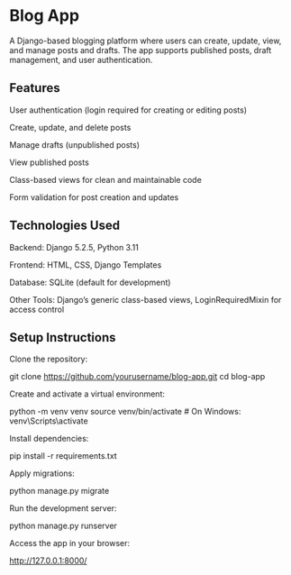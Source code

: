 # Blog App

A Django-based blogging platform where users can create, update, view, and manage posts and drafts. The app supports published posts, draft management, and user authentication.

## Features

User authentication (login required for creating or editing posts)

Create, update, and delete posts

Manage drafts (unpublished posts)

View published posts

Class-based views for clean and maintainable code

Form validation for post creation and updates

## Technologies Used

Backend: Django 5.2.5, Python 3.11

Frontend: HTML, CSS, Django Templates

Database: SQLite (default for development)

Other Tools: Django’s generic class-based views, LoginRequiredMixin for access control

## Setup Instructions

Clone the repository:

git clone https://github.com/yourusername/blog-app.git
cd blog-app


Create and activate a virtual environment:

python -m venv venv
source venv/bin/activate   # On Windows: venv\Scripts\activate


Install dependencies:

pip install -r requirements.txt


Apply migrations:

python manage.py migrate


Run the development server:

python manage.py runserver


Access the app in your browser:

http://127.0.0.1:8000/